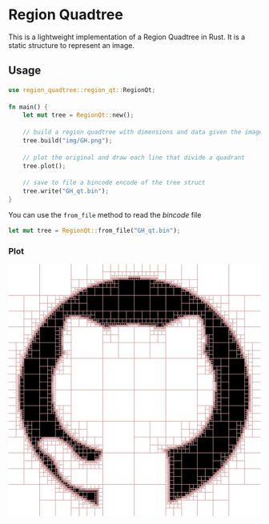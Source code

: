 # Region Quadtree
This is a lightweight implementation of a Region Quadtree in Rust. It is a static structure to represent an image.
## Usage

```rust
use region_quadtree::region_qt::RegionQt;

fn main() {
    let mut tree = RegionQt::new();
    
    // build a region quadtree with dimensions and data given the image path
    tree.build("img/GH.png");
    
    // plot the original and draw each line that divide a quadrant
    tree.plot();
    
    // save to file a bincode encode of the tree struct
    tree.write("GH_qt.bin");
}
```

You can use the ```from_file``` method to read the *bincode* file
```rust
let mut tree = RegionQt::from_file("GH_qt.bin");
```

### Plot
![](img/qt_GH.png)
